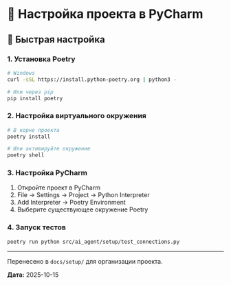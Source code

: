 # 🐍 Настройка проекта в PyCharm

## 🚀 Быстрая настройка

### 1. Установка Poetry
```bash
# Windows
curl -sSL https://install.python-poetry.org | python3 -

# Или через pip
pip install poetry
```

### 2. Настройка виртуального окружения
```bash
# В корне проекта
poetry install

# Или активируйте окружение
poetry shell
```

### 3. Настройка PyCharm
1. Откройте проект в PyCharm
2. File → Settings → Project → Python Interpreter
3. Add Interpreter → Poetry Environment
4. Выберите существующее окружение Poetry

### 4. Запуск тестов
```bash
poetry run python src/ai_agent/setup/test_connections.py
```

---

Перенесено в `docs/setup/` для организации проекта.

**Дата:** 2025-10-15

